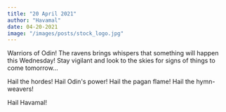 ```yaml
---
title: "20 April 2021"
author: "Havamal"
date: 04-20-2021
image: "/images/posts/stock_logo.jpg"
---
```


Warriors of Odin! The ravens brings whispers that something will happen this Wednesday! Stay vigilant and look to the skies for signs of things to come tomorrow...

Hail the hordes! Hail Odin's power! Hail the pagan flame! Hail the hymn-weavers! 

Hail Havamal!